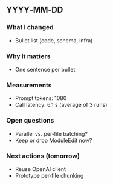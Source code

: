 ## YYYY‑MM‑DD

### What I changed

- Bullet list (code, schema, infra)

### Why it matters

- One sentence per bullet

### Measurements

- Prompt tokens: 1080
- Call latency: 6.1 s (average of 3 runs)

### Open questions

- Parallel vs. per‑file batching?
- Keep or drop ModuleEdit now?

### Next actions (tomorrow)

- Reuse OpenAI client
- Prototype per‑file chunking
